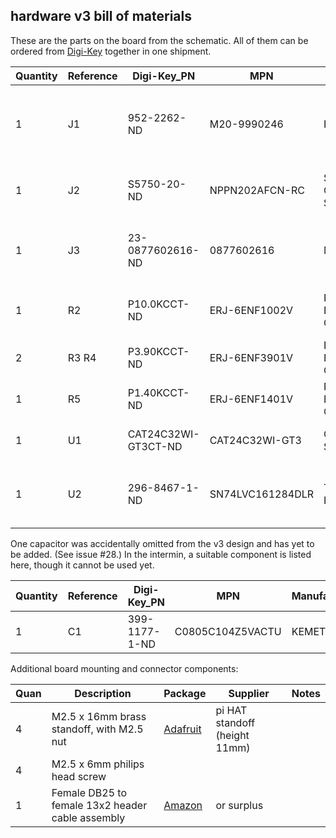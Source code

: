 ## hardware v3 bill of materials

These are the parts on the board from the schematic.  All of them can
be ordered from [Digi-Key](https://www.digikey.com/) together in one
shipment.

| Quantity | Reference | Digi-Key_PN         | MPN              | Manufacturer                    | Package                     | Description                               | Notes                                            |
| -------- | --------- | ------------------- | ---------------- | ------------------------------- | --------------------------- | ----------------------------------------- | ------------------------------------------------ |
| 1        | J1        | 952-2262-ND         | M20-9990246      | Harwin Inc.                     | through-hole (2.54mm pitch) | 2x1 male header                           | Install J1 jumper to defeat EEPROM write protect |
| 1        | J2        | S5750-20-ND         | NPPN202AFCN-RC   | Sullins Connector Solutions     | through-hole (2.54mm pitch) | 20x2 female header                        | pi GPIO header                                   |
| 1        | J3        | 23-0877602616-ND    | 0877602616       | Molex                           | through-hole (2.54mm pitch) | 13x2 male header 90 degree                | Straight or 90 degree depending on application   |
| 1        | R2        | P10.0KCCT-ND        | ERJ-6ENF1002V    | Panasonic Electronic Components | 0805                        | 10K, 1/8 watt resistor                    | Pull-up for EEPROM write protect                 |
| 2        | R3 R4     | P3.90KCCT-ND        | ERJ-6ENF3901V    | Panasonic Electronic Components | 0805                        | 3.9K, 1/8 watt resistor                   | Pull-ups for ID EEPROM                           |
| 1        | R5        | P1.40KCCT-ND        | ERJ-6ENF1401V    | Panasonic Electronic Components | 0805                        | 1.4K ohm, 1/8 watt resistor               | Pull-up for STATUS3                              |
| 1        | U1        | CAT24C32WI-GT3CT-ND | CAT24C32WI-GT3   | ON Semiconductor                | 8-SOIC                      | I2C Serial EEPROM 32Kb                    | ID EEPROM                                        |
| 1        | U2        | 296-8467-1-ND       | SN74LVC161284DLR | Texas Instruments               | 48-SSOP (0.64mm lead pitch) | 19-bit bus interface with 3-state outputs | pin 1 marking oriented opposite J3               |

One capacitor was accidentally omitted from the v3 design and has yet
to be added.  (See issue #28.)  In the intermin, a suitable component
is listed here, though it cannot be used yet.

| Quantity | Reference | Digi-Key_PN         | MPN              | Manufacturer                    | Package                     | Description                               | Notes                                            |
| -------- | --------- | ------------------- | ---------------- | ------------------------------- | --------------------------- | ----------------------------------------- | ------------------------------------------------ |
| 1        | C1        | 399-1177-1-ND       | C0805C104Z5VACTU | KEMET                           | 0805                        | 100nF, 50V capacitor                      | Bypass                                           |

Additional board mounting and connector components:

| Quan | Description | Package | Supplier | Notes |
| ---- | ----------- | ------- | -------- | ----- |
| 4    | M2.5 x 16mm brass standoff, with M2.5 nut | [Adafruit](https://www.adafruit.com/product/2336) | pi HAT standoff (height 11mm) |
| 4    | M2.5 x 6mm philips head screw |    |    |
| 1    | Female DB25 to female 13x2 header cable assembly | [Amazon](https://www.amazon.com/Motherboard-Parallel-Printer-bracket-socket/dp/B00PI5XF4U) | or surplus |
